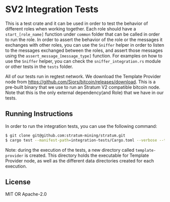 # SV2 Integration Tests

This is a test crate and it can be used in order to test the behavior of different roles when
working together. Each role should have a `start_[role_name]` function under `common` folder that
can be called in order to run the role. In order to assert the behavior of the role or the messages
it exchanges with other roles, you can use the `Sniffer` helper in order to listen to the messages
exchanged between the roles, and assert those messages using the `assert_message_[message_type]`
function. For examples on how to use the `Sniffer` helper, you can check the
`sniffer_integration.rs` module or other tests in the `tests` folder.

All of our tests run in regtest network. We download the Template Provider node from
https://github.com/Sjors/bitcoin/releases/download. This is a pre-built binary that we use to run an
Stratum V2 compatible bitcoin node. Note that this is the only external dependency(and Role) that we
have in our tests.

## Running Instructions

In order to run the integration tests, you can use the following command:

```bash
$ git clone git@github.com:stratum-mining/stratum.git
$ cargo test --manifest-path=integration-tests/Cargo.toml --verbose --test '*' -- --nocapture
```

Note: during the execution of the tests, a new directory called `template-provider` is created.
This directory holds the executable for Template Provider node, as well as the different data 
directories created for each execution.

## License
MIT OR Apache-2.0
